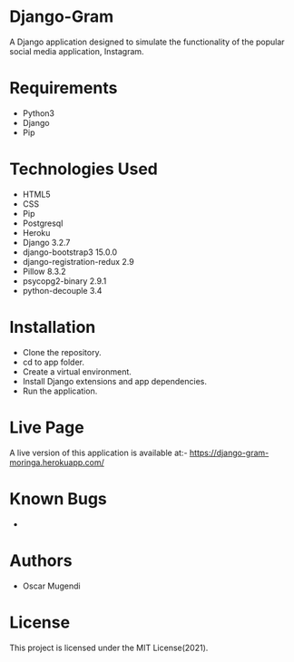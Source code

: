 # Django-Gram
A Django application designed to simulate the functionality of the popular social media application, Instagram.

# Requirements
- Python3
- Django
- Pip

# Technologies Used
- HTML5
- CSS
- Pip
- Postgresql
- Heroku
- Django 3.2.7
- django-bootstrap3 15.0.0
- django-registration-redux 2.9
- Pillow 8.3.2
- psycopg2-binary 2.9.1
- python-decouple 3.4

# Installation
- Clone the repository.
- cd to app folder.
- Create a virtual environment.
- Install Django extensions and app dependencies.
- Run the application.

# Live Page
A live version of this application is available at:- https://django-gram-moringa.herokuapp.com/

# Known Bugs
-

# Authors
- Oscar Mugendi

# License
This project is licensed under the MIT License(2021).
